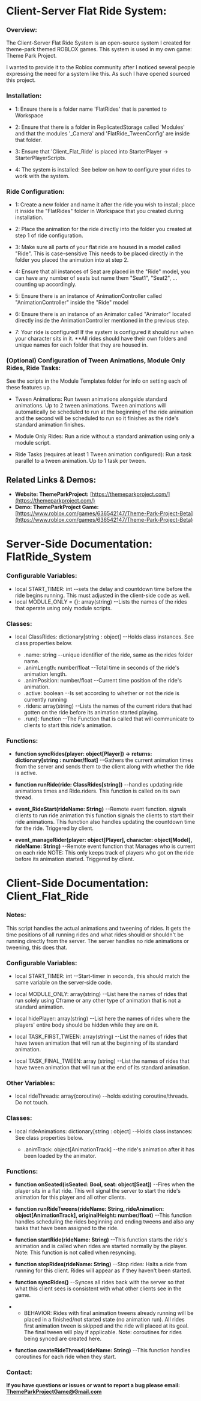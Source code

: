 # Client-Server Flat Ride System:
### Overview:
The Client-Server Flat Ride System is an open-source system I created for theme-park themed ROBLOX games.
This system is used in my own game: Theme Park Project.

I wanted to provide it to the Roblox community after I noticed several people expressing the need for a system like this. 
As such I have opened sourced this project.

### Installation:
+ 1: Ensure there is a folder name 'FlatRides' that is parented to Workspace
+ 2: Ensure that there is a folder in ReplicatedStorage called 'Modules' and that the modules '_Camera' and 'FlatRide_TweenConfig' are inside that folder.
+ 3: Ensure that 'Client_Flat_Ride' is placed into StarterPlayer -> StarterPlayerScripts.

+ 4: The system is installed: See below on how to configure your rides to work with the system.

### Ride Configuration:
+ 1: Create a new folder and name it after the ride you wish to install; place it inside the "FlatRides" folder in Workspace that you created during installation.
+ 2: Place the animation for the ride directly into the folder you created at step 1 of ride configuration.
+ 3: Make sure all parts of your flat ride are housed in a model called "Ride". This is case-sensitive This needs to be placed directly in the folder you placed the animation into at step 2.
+ 4: Ensure that all instances of Seat are placed in the "Ride" model, you can have any number of seats but name them "Seat1", "Seat2", ... counting up accordingly.
+ 5: Ensure there is an instance of AnimationController called "AnimationController" inside the "Ride" model
+ 6: Ensure there is an instance of an Animator called "Animator" located directly inside the AnimationController mentioned in the previous step.

+ 7: Your ride is configured! If the system is configured it should run when your character sits in it.
**All rides should have their own folders and unique names for each folder that they are housed in.

### (Optional) Configuration of Tween Animations, Module Only Rides, Ride Tasks:
See the scripts in the Module Templates folder for info on setting each of these features up.
+ Tween Animations: Run tween animations alongside standard animations. Up to 2 tween animations. Tween animations will automatically be scheduled to run at the beginning of the ride animation and the second will be scheduled to run so it finishes as the ride's standard animation finishes.

+ Module Only Rides: Run a ride without a standard animation using only a module script.

+ Ride Tasks (requires at least 1 Tween animation configured): Run a task parallel to a tween animation. Up to 1 task per tween.

## Related Links & Demos:
+ **Website: ThemeParkProject:** [https://themeparkproject.com/](https://themeparkproject.com/)
+ **Demo: ThemeParkProject Game:** [https://www.roblox.com/games/636542147/Theme-Park-Project-Beta](https://www.roblox.com/games/636542147/Theme-Park-Project-Beta)


# Server-Side Documentation: FlatRide_System
### Configurable Variables:
+ local START_TIMER: int  --sets the delay and countdown time before the ride begins running. This must adjusted in the client-side code as well.
+ local MODULE_ONLY = {}: array(string) --Lists the names of the rides that operate using only module scripts.

### Classes:
+ local ClassRides: dictionary[string : object] --Holds class instances. See class properties below.
  
  + .name: string --unique identifier of the ride, same as the rides folder name.
  + .animLength: number/float --Total time in seconds of the ride's animation length.
  + .animPosition: number/float --Current time position of the ride's animation.
  + .active: boolean --Is set according to whether or not the ride is currently running
  + .riders: array(string) --Lists the names of the current riders that had gotten on the ride before its animation started playing.
  + .run(): function --The Function that is called that will communicate to clients to start this ride's animation.

### Functions:
+ **function syncRides(player: object[Player]) -> returns: dictionary[string : number/float]** --Gathers the current animation times from the server and sends them to the client along with whether the ride is active.
  
  
+ **function runRide(ride: ClassRides[string])** --handles updating ride animations times and Ride.riders. This function is called on its own thread.
  
+ **event_RideStart(rideName: String)** --Remote event function. signals clients to run ride animation this function signals the clients to start their ride animations. This function also handles updating the countdown time for the ride. Triggered by client.
  
+ **event_manageRider(player: object[Player], character: object[Model], rideName: String)** --Remote event function that Manages who is current on each ride NOTE: This only keeps track of players who got on the ride before its animation started. Triggered by client.

# Client-Side Documentation: Client_Flat_Ride
### Notes:
This script handles the actual animations and tweening of rides. 
It gets the time positions of all running rides and what rides should or shouldn't be running 
directly from the server. The server handles no ride animations or tweening, this does that.

### Configurable Variables:
+ local START_TIMER: int --Start-timer in seconds, this should match the same variable on the server-side code.
  
+ local MODULE_ONLY: array(string) --List here the names of rides that run solely using Cframe or any other type of animation that is not a standard animation.
  
+ local hidePlayer: array(string) --List here the names of rides where the players' entire body should be hidden while they are on it.
  
+ local TASK_FIRST_TWEEN: array(string) --List the names of rides that have tween animation that will run at the beginning of its standard animation.
  
+ local TASK_FINAL_TWEEN: array (string) --List the names of rides that have tween animation that will run at the end of its standard animation.

### Other Variables:
+ local rideThreads: array(coroutine) --holds existing coroutine/threads. Do not touch.

### Classes:
+ local rideAnimations: dictionary[string : object] --Holds class instances: See class properties below.
  
  + .animTrack: object[AnimationTrack] --the ride's animation after it has been loaded by the animator.

### Functions:
+ **function onSeated(isSeated: Bool, seat: object[Seat])** --Fires when the player sits in a flat ride. This will signal the server to start the ride's animation for this player and all other clients.
  
+ **function runRideTweens(rideName: String, rideAnimation: object[AnimationTrack], originalHeight: number/float)** --This function handles scheduling the rides beginning and ending tweens and also any tasks that have been assigned to the ride.
  
+ **function startRide(rideName: String)** --This function starts the ride's animation and is called when rides are started normally by the player. Note: This function is not called when resyncing.
  
+ **function stopRides(rideName: String)** --Stop rides: Halts a ride from running for this client. Rides will appear as if they haven't been started.

+  **function syncRides()** --Synces all rides back with the server so that what this client sees is consistent with what other clients see in the game.
  + + BEHAVIOR: Rides with final animation tweens already running will be placed in a finished/not started state (no animation run). All rides first animation tween is skipped and the ride will placed at its goal. The final tween will play if applicable. Note: coroutines for rides being synced are created here.

+  **function createRideThread(rideName: String)** --This function handles coroutines for each ride when they start.

### Contact:
**If you have questions or issues or want to report a bug please email: ThemeParkProjectGame@Gmail.com**
